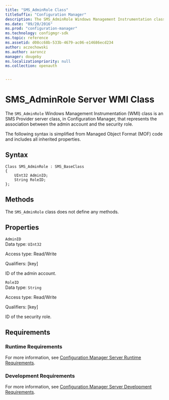 ```yaml
---
title: "SMS_AdminRole Class"
titleSuffix: "Configuration Manager"
description: The SMS_AdminRole Windows Management Instrumentation class is an SMS Provider server class, in Configuration Manager, that represents the association between the admin account and the security role.
ms.date: "09/20/2016"
ms.prod: "configuration-manager"
ms.technology: configmgr-sdk
ms.topic: reference
ms.assetid: d08cc68b-533b-4679-ac06-e14686ecd234
author: aczechowski
ms.author: aaroncz
manager: dougeby
ms.localizationpriority: null
ms.collection: openauth


---
```

# SMS_AdminRole Server WMI Class
The `SMS_AdminRole` Windows Management Instrumentation (WMI) class is an SMS Provider server class, in Configuration Manager, that represents the association between the admin account and the security role.  

 The following syntax is simplified from Managed Object Format (MOF) code and includes all inherited properties.  

## Syntax  

```  
Class SMS_AdminRole : SMS_BaseClass  
{  
    UInt32 AdminID;  
    String RoleID;  
};  
```  

## Methods  
 The `SMS_AdminRole` class does not define any methods.  

## Properties  
 `AdminID`  
 Data type: `UInt32`  

 Access type: Read/Write  

 Qualifiers: [key]  

 ID of the admin account.  

 `RoleID`  
 Data type: `String`  

 Access type: Read/Write  

 Qualifiers: [key]  

 ID of the security role.  

## Requirements  

### Runtime Requirements  
 For more information, see [Configuration Manager Server Runtime Requirements](../../../../../develop/core/reqs/server-runtime-requirements.md).  

### Development Requirements  
 For more information, see [Configuration Manager Server Development Requirements](../../../../../develop/core/reqs/server-development-requirements.md).  
